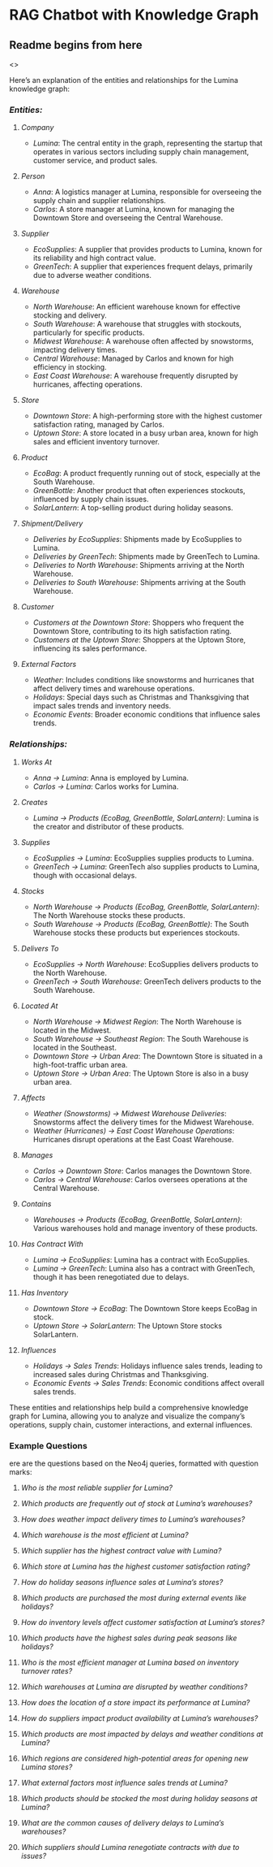 # RAG Chatbot with Knowledge Graph

## Readme begins from here
<>





Here’s an explanation of the entities and relationships for the Lumina knowledge graph:

### *Entities:*

1. *Company*
    - *Lumina*: The central entity in the graph, representing the startup that operates in various sectors including supply chain management, customer service, and product sales.

2. *Person*
    - *Anna*: A logistics manager at Lumina, responsible for overseeing the supply chain and supplier relationships.
    - *Carlos*: A store manager at Lumina, known for managing the Downtown Store and overseeing the Central Warehouse.

3. *Supplier*
    - *EcoSupplies*: A supplier that provides products to Lumina, known for its reliability and high contract value.
    - *GreenTech*: A supplier that experiences frequent delays, primarily due to adverse weather conditions.

4. *Warehouse*
    - *North Warehouse*: An efficient warehouse known for effective stocking and delivery.
    - *South Warehouse*: A warehouse that struggles with stockouts, particularly for specific products.
    - *Midwest Warehouse*: A warehouse often affected by snowstorms, impacting delivery times.
    - *Central Warehouse*: Managed by Carlos and known for high efficiency in stocking.
    - *East Coast Warehouse*: A warehouse frequently disrupted by hurricanes, affecting operations.

5. *Store*
    - *Downtown Store*: A high-performing store with the highest customer satisfaction rating, managed by Carlos.
    - *Uptown Store*: A store located in a busy urban area, known for high sales and efficient inventory turnover.

6. *Product*
    - *EcoBag*: A product frequently running out of stock, especially at the South Warehouse.
    - *GreenBottle*: Another product that often experiences stockouts, influenced by supply chain issues.
    - *SolarLantern*: A top-selling product during holiday seasons.

7. *Shipment/Delivery*
    - *Deliveries by EcoSupplies*: Shipments made by EcoSupplies to Lumina.
    - *Deliveries by GreenTech*: Shipments made by GreenTech to Lumina.
    - *Deliveries to North Warehouse*: Shipments arriving at the North Warehouse.
    - *Deliveries to South Warehouse*: Shipments arriving at the South Warehouse.

8. *Customer*
    - *Customers at the Downtown Store*: Shoppers who frequent the Downtown Store, contributing to its high satisfaction rating.
    - *Customers at the Uptown Store*: Shoppers at the Uptown Store, influencing its sales performance.

9. *External Factors*
    - *Weather*: Includes conditions like snowstorms and hurricanes that affect delivery times and warehouse operations.
    - *Holidays*: Special days such as Christmas and Thanksgiving that impact sales trends and inventory needs.
    - *Economic Events*: Broader economic conditions that influence sales trends.

### *Relationships:*

1. *Works At*
    - *Anna → Lumina*: Anna is employed by Lumina.
    - *Carlos → Lumina*: Carlos works for Lumina.

2. *Creates*
    - *Lumina → Products (EcoBag, GreenBottle, SolarLantern)*: Lumina is the creator and distributor of these products.

3. *Supplies*
    - *EcoSupplies → Lumina*: EcoSupplies supplies products to Lumina.
    - *GreenTech → Lumina*: GreenTech also supplies products to Lumina, though with occasional delays.

4. *Stocks*
    - *North Warehouse → Products (EcoBag, GreenBottle, SolarLantern)*: The North Warehouse stocks these products.
    - *South Warehouse → Products (EcoBag, GreenBottle)*: The South Warehouse stocks these products but experiences stockouts.

5. *Delivers To*
    - *EcoSupplies → North Warehouse*: EcoSupplies delivers products to the North Warehouse.
    - *GreenTech → South Warehouse*: GreenTech delivers products to the South Warehouse.

6. *Located At*
    - *North Warehouse → Midwest Region*: The North Warehouse is located in the Midwest.
    - *South Warehouse → Southeast Region*: The South Warehouse is located in the Southeast.
    - *Downtown Store → Urban Area*: The Downtown Store is situated in a high-foot-traffic urban area.
    - *Uptown Store → Urban Area*: The Uptown Store is also in a busy urban area.

7. *Affects*
    - *Weather (Snowstorms) → Midwest Warehouse Deliveries*: Snowstorms affect the delivery times for the Midwest Warehouse.
    - *Weather (Hurricanes) → East Coast Warehouse Operations*: Hurricanes disrupt operations at the East Coast Warehouse.

8. *Manages*
    - *Carlos → Downtown Store*: Carlos manages the Downtown Store.
    - *Carlos → Central Warehouse*: Carlos oversees operations at the Central Warehouse.

9. *Contains*
    - *Warehouses → Products (EcoBag, GreenBottle, SolarLantern)*: Various warehouses hold and manage inventory of these products.

10. *Has Contract With*
    - *Lumina → EcoSupplies*: Lumina has a contract with EcoSupplies.
    - *Lumina → GreenTech*: Lumina also has a contract with GreenTech, though it has been renegotiated due to delays.

11. *Has Inventory*
    - *Downtown Store → EcoBag*: The Downtown Store keeps EcoBag in stock.
    - *Uptown Store → SolarLantern*: The Uptown Store stocks SolarLantern.

12. *Influences*
    - *Holidays → Sales Trends*: Holidays influence sales trends, leading to increased sales during Christmas and Thanksgiving.
    - *Economic Events → Sales Trends*: Economic conditions affect overall sales trends.

These entities and relationships help build a comprehensive knowledge graph for Lumina, allowing you to analyze and visualize the company’s operations, supply chain, customer interactions, and external influences.

### Example Questions
ere are the questions based on the Neo4j queries, formatted with question marks:

1. *Who is the most reliable supplier for Lumina?*

2. *Which products are frequently out of stock at Lumina’s warehouses?*

3. *How does weather impact delivery times to Lumina’s warehouses?*

4. *Which warehouse is the most efficient at Lumina?*

5. *Which supplier has the highest contract value with Lumina?*

6. *Which store at Lumina has the highest customer satisfaction rating?*

7. *How do holiday seasons influence sales at Lumina’s stores?*

8. *Which products are purchased the most during external events like holidays?*

9. *How do inventory levels affect customer satisfaction at Lumina’s stores?*

10. *Which products have the highest sales during peak seasons like holidays?*

11. *Who is the most efficient manager at Lumina based on inventory turnover rates?*

12. *Which warehouses at Lumina are disrupted by weather conditions?*

13. *How does the location of a store impact its performance at Lumina?*

14. *How do suppliers impact product availability at Lumina’s warehouses?*

15. *Which products are most impacted by delays and weather conditions at Lumina?*

16. *Which regions are considered high-potential areas for opening new Lumina stores?*

17. *What external factors most influence sales trends at Lumina?*

18. *Which products should be stocked the most during holiday seasons at Lumina?*

19. *What are the common causes of delivery delays to Lumina’s warehouses?*

20. *Which suppliers should Lumina renegotiate contracts with due to issues?*